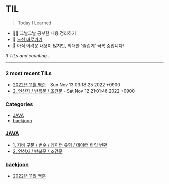 # TIL
> Today I Learned

- ✍🏻 그날그날 공부한 내용 정리하기
- 📑 [노션 바로가기](https://6suk.notion.site/d8178c919339498ca4d8a80ef05734f2?v=0cd23c88e74b4c68ab86275323f42f88)
- 🐣 아직 어려운 내용이 많지만, 최대한 '즐겁게' 극복 중입니다!


_3 TILs and counting..._

---

### 2 most recent TILs

- [2022년 11월 백준](baekjoon/baekjoon-2022-11.md) - Sun Nov 13 03:18:25 2022 +0900
- [2. 연산자 / 반복문 / 조건문](JAVA/2.연산자_반복문_조건문.md) - Sat Nov 12 21:01:46 2022 +0900

### Categories

- [JAVA](#JAVA)
- [baekjoon](#baekjoon)

### [JAVA](#JAVA)
- [1. 자바 구문 / 변수 / 데이터 유형 / 데이터 타입 변환](JAVA/1.JAVA기초.md)
- [2. 연산자 / 반복문 / 조건문](JAVA/2.연산자_반복문_조건문.md)

### [baekjoon](#baekjoon)
- [2022년 11월 백준](baekjoon/baekjoon-2022-11.md)

[1]: https://simonwillison.net/2020/Apr/20/self-rewriting-readme/
[2]: https://github.com/jbranchaud/til

